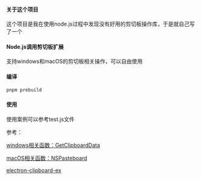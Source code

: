 #### 关于这个项目

这个项目是我在使用node.js过程中发现没有好用的剪切板操作库，于是就自己写了一个

#### Node.js调用剪切板扩展

支持windows和macOS的剪切板相关操作，可以自由使用

#### 编译
```bash
pnpm prebuild
```

#### 使用

使用案例可以参考test.js文件

参考：

[windows相关函数：GetClipboardData](https://learn.microsoft.com/en-us/windows/win32/api/winuser/nf-winuser-getclipboarddata)

[macOS相关函数：NSPasteboard](https://developer.apple.com/documentation/appkit/nspasteboard?language=objc)

[electron-clipboard-ex](https://github.com/kenan2002/electron-clipboard-ex/tree/master)

